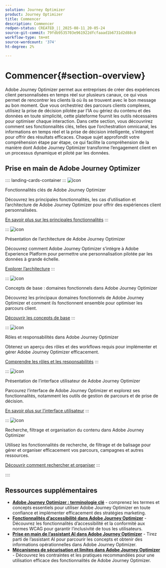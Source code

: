 ```yaml
---
solution: Journey Optimizer
product: Journey Optimizer
title: Commencer
description: Commencer
redpen-status: CREATED_||_2025-08-11_20-05-24
source-git-commit: 79fdb9535703e961922dfcfaaad1b6731d2d88c0
workflow-type: tm+mt
source-wordcount: '374'
ht-degree: 2%

---
```



# Commencer{#section-overview}

Adobe Journey Optimizer permet aux entreprises de créer des expériences client personnalisées en temps réel sur plusieurs canaux, ce qui vous permet de rencontrer les clients là où ils se trouvent avec le bon message au bon moment. Que vous orchestriez des parcours clients complexes, utilisiez la prise de décision pilotée par l’IA ou gériez du contenu et des données en toute simplicité, cette plateforme fournit les outils nécessaires pour optimiser chaque interaction. Dans cette section, vous découvrirez comment ses fonctionnalités clés, telles que l’orchestration omnicanal, les informations en temps réel et la prise de décision intelligente, s’intègrent pour offrir des résultats efficaces. Chaque sujet approfondit votre compréhension étape par étape, ce qui facilite la compréhension de la manière dont Adobe Journey Optimizer transforme l’engagement client en un processus dynamique et piloté par les données.

## Prise en main de Adobe Journey Optimizer

:::: landing-cards-container
:::
![icon](https://cdn.experienceleague.adobe.com/icons/book.svg?lang=fr)

Fonctionnalités clés de Adobe Journey Optimizer

Découvrez les principales fonctionnalités, les cas d’utilisation et l’architecture de Adobe Journey Optimizer pour offrir des expériences client personnalisées.

[En savoir plus sur les principales fonctionnalités](../using/start/get-started.md)
:::

:::
![icon](https://cdn.experienceleague.adobe.com/icons/code-branch.svg?lang=fr)

Présentation de l’architecture de Adobe Journey Optimizer

Découvrez comment Adobe Journey Optimizer s’intègre à Adobe Experience Platform pour permettre une personnalisation pilotée par les données à grande échelle.

[Explorer l’architecture](../using/start/architecture-concepts-redpen.md)
:::

:::
![icon](https://cdn.experienceleague.adobe.com/icons/puzzle-piece.svg?lang=fr)

Concepts de base : domaines fonctionnels dans Adobe Journey Optimizer

Découvrez les principaux domaines fonctionnels de Adobe Journey Optimizer et comment ils fonctionnent ensemble pour optimiser les parcours client.

[Découvrir les concepts de base](../using/start/functional-areas-redpen.md)
:::

:::
![icon](https://cdn.experienceleague.adobe.com/icons/list-check.svg?lang=fr)

Rôles et responsabilités dans Adobe Journey Optimizer

Obtenez un aperçu des rôles et des workflows requis pour implémenter et gérer Adobe Journey Optimizer efficacement.

[Comprendre les rôles et les responsabilités](../using/start/quick-start.md)
:::

:::
![icon](https://cdn.experienceleague.adobe.com/icons/gear.svg?lang=fr)

Présentation de l’interface utilisateur de Adobe Journey Optimizer

Parcourez l’interface de Adobe Journey Optimizer et explorez ses fonctionnalités, notamment les outils de gestion de parcours et de prise de décision.

[En savoir plus sur l’interface utilisateur](../using/start/user-interface.md)
:::

:::
![icon](https://cdn.experienceleague.adobe.com/icons/circle-play.svg?lang=fr)

Recherche, filtrage et organisation du contenu dans Adobe Journey Optimizer

Utilisez les fonctionnalités de recherche, de filtrage et de balisage pour gérer et organiser efficacement vos parcours, campagnes et autres ressources.

[Découvrir comment rechercher et organiser](../using/start/search-filter-categorize.md)
:::

::::


## Ressources supplémentaires

- **[Adobe Journey Optimizer : terminologie clé](../using/start/terminology-md-redpen.md)** - comprenez les termes et concepts essentiels pour utiliser Adobe Journey Optimizer en toute confiance et implémenter efficacement des stratégies marketing.
- **[Fonctionnalités d’accessibilité dans Adobe Journey Optimizer](../using/start/accessibility.md)** - Découvrez les fonctionnalités d’accessibilité et la conformité aux normes WCAG pour garantir l’inclusivité de tous les utilisateurs.
- **[Prise en main de l’assistant AI dans Adobe Journey Optimizer](../using/start/ai-assistant.md)** - Tirez parti de l’assistant AI pour parcourir les concepts et obtenir des informations opérationnelles dans Adobe Journey Optimizer.
- **[Mécanismes de sécurisation et limites dans Adobe Journey Optimizer](../using/start/guardrails.md)** - Découvrez les contraintes et les pratiques recommandées pour une utilisation efficace des fonctionnalités de Adobe Journey Optimizer.
